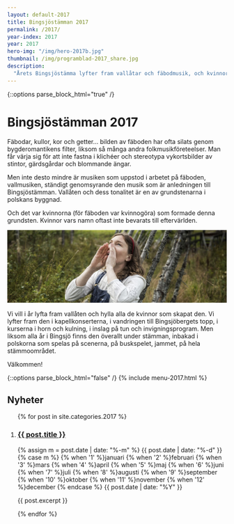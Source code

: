 ```yaml
---
layout: default-2017
title: Bingsjöstämman 2017
permalink: /2017/
year-index: 2017
year: 2017
hero-img: "/img/hero-2017b.jpg"
thumbnail: /img/programblad-2017_share.jpg
description:
  "Årets Bingsjöstämma lyfter fram vallåtar och fäbodmusik, och kvinnorna som skapade musiken. Som vanligt blir stämman till bredden fylld av musik och dans."
---
```



{::options parse_block_html="true" /}
<div class="glacier">

# Bingsjöstämman 2017

Fäbodar, kullor, kor och getter... bilden av fäbo­den har ofta silats genom bygderomantikens  fil­ter, liksom så många andra folkmusikföreteelser. Man får värja sig för att inte fastna i klichéer och stereotypa vykortsbilder av stintor, gärdsgårdar och blommande ängar.

Men inte desto mindre är musiken som upp­stod i arbetet på fäboden, vallmusiken, ständigt genomsyrande den musik som är anledningen till Bingsjöstämman. Vallåten och dess tonalitet är en av grundstenarna i polskans byggnad.

Och det var kvinnorna (för fäboden var kvinno­göra) som formade denna grundsten. Kvinnor vars namn oftast inte bevarats till eftervärlden.

![](/img/page/ulrika_2017.jpg)

Vi vill i år lyfta fram vallåten och hylla alla de kvinnor som skapat den. Vi lyfter fram den i ka­pellkonserterna, i vandringen till Bingsjöbergets topp, i kurserna i horn och kulning, i inslag på tun och invigningsprogram. Men liksom alla år i Bingsjö finns den överallt under stämman, in­bakad i polskorna som spelas på scenerna, på buskspelet, jammet, på hela stämmoområdet.

Välkommen!




{::options parse_block_html="false" /}
{% include menu-2017.html %}

</div>



<div class="ocean">
<div class="ocean__inner">

<h2>Nyheter</h2>

<ol class="posts">

{% for post in site.categories.2017 %}

  <li class="post">
    <h3><a href="{{ post.url }}">{{ post.title }}</a></h3>
    <p class="meta">
      <time datetime="{{post.date | date: "%Y-%m-%d"}}">
        {% assign m = post.date | date: "%-m" %}
        {{ post.date | date: "%-d" }}
        {% case m %}
          {% when '1' %}januari
          {% when '2' %}februari
          {% when '3' %}mars
          {% when '4' %}april
          {% when '5' %}maj
          {% when '6' %}juni
          {% when '7' %}juli
          {% when '8' %}augusti
          {% when '9' %}september
          {% when '10' %}oktober
          {% when '11' %}november
          {% when '12' %}december
        {% endcase %}
        {{ post.date | date: "%Y" }}
      </time>
    </p>
    <div class="content">
      {{ post.excerpt }}
    </div>
  </li>

{% endfor %}

</ol>

</div>
</div>
